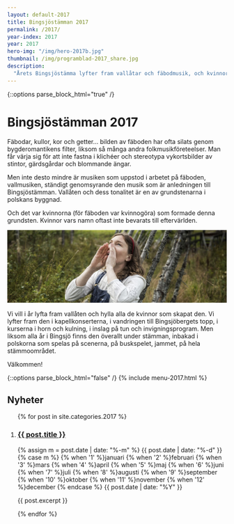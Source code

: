 ```yaml
---
layout: default-2017
title: Bingsjöstämman 2017
permalink: /2017/
year-index: 2017
year: 2017
hero-img: "/img/hero-2017b.jpg"
thumbnail: /img/programblad-2017_share.jpg
description:
  "Årets Bingsjöstämma lyfter fram vallåtar och fäbodmusik, och kvinnorna som skapade musiken. Som vanligt blir stämman till bredden fylld av musik och dans."
---
```



{::options parse_block_html="true" /}
<div class="glacier">

# Bingsjöstämman 2017

Fäbodar, kullor, kor och getter... bilden av fäbo­den har ofta silats genom bygderomantikens  fil­ter, liksom så många andra folkmusikföreteelser. Man får värja sig för att inte fastna i klichéer och stereotypa vykortsbilder av stintor, gärdsgårdar och blommande ängar.

Men inte desto mindre är musiken som upp­stod i arbetet på fäboden, vallmusiken, ständigt genomsyrande den musik som är anledningen till Bingsjöstämman. Vallåten och dess tonalitet är en av grundstenarna i polskans byggnad.

Och det var kvinnorna (för fäboden var kvinno­göra) som formade denna grundsten. Kvinnor vars namn oftast inte bevarats till eftervärlden.

![](/img/page/ulrika_2017.jpg)

Vi vill i år lyfta fram vallåten och hylla alla de kvinnor som skapat den. Vi lyfter fram den i ka­pellkonserterna, i vandringen till Bingsjöbergets topp, i kurserna i horn och kulning, i inslag på tun och invigningsprogram. Men liksom alla år i Bingsjö finns den överallt under stämman, in­bakad i polskorna som spelas på scenerna, på buskspelet, jammet, på hela stämmoområdet.

Välkommen!




{::options parse_block_html="false" /}
{% include menu-2017.html %}

</div>



<div class="ocean">
<div class="ocean__inner">

<h2>Nyheter</h2>

<ol class="posts">

{% for post in site.categories.2017 %}

  <li class="post">
    <h3><a href="{{ post.url }}">{{ post.title }}</a></h3>
    <p class="meta">
      <time datetime="{{post.date | date: "%Y-%m-%d"}}">
        {% assign m = post.date | date: "%-m" %}
        {{ post.date | date: "%-d" }}
        {% case m %}
          {% when '1' %}januari
          {% when '2' %}februari
          {% when '3' %}mars
          {% when '4' %}april
          {% when '5' %}maj
          {% when '6' %}juni
          {% when '7' %}juli
          {% when '8' %}augusti
          {% when '9' %}september
          {% when '10' %}oktober
          {% when '11' %}november
          {% when '12' %}december
        {% endcase %}
        {{ post.date | date: "%Y" }}
      </time>
    </p>
    <div class="content">
      {{ post.excerpt }}
    </div>
  </li>

{% endfor %}

</ol>

</div>
</div>
